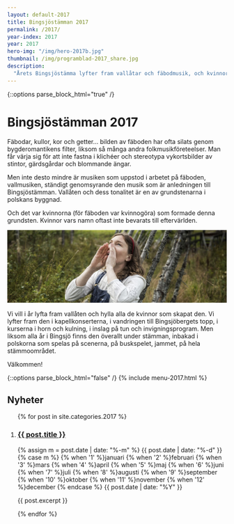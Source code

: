 ```yaml
---
layout: default-2017
title: Bingsjöstämman 2017
permalink: /2017/
year-index: 2017
year: 2017
hero-img: "/img/hero-2017b.jpg"
thumbnail: /img/programblad-2017_share.jpg
description:
  "Årets Bingsjöstämma lyfter fram vallåtar och fäbodmusik, och kvinnorna som skapade musiken. Som vanligt blir stämman till bredden fylld av musik och dans."
---
```



{::options parse_block_html="true" /}
<div class="glacier">

# Bingsjöstämman 2017

Fäbodar, kullor, kor och getter... bilden av fäbo­den har ofta silats genom bygderomantikens  fil­ter, liksom så många andra folkmusikföreteelser. Man får värja sig för att inte fastna i klichéer och stereotypa vykortsbilder av stintor, gärdsgårdar och blommande ängar.

Men inte desto mindre är musiken som upp­stod i arbetet på fäboden, vallmusiken, ständigt genomsyrande den musik som är anledningen till Bingsjöstämman. Vallåten och dess tonalitet är en av grundstenarna i polskans byggnad.

Och det var kvinnorna (för fäboden var kvinno­göra) som formade denna grundsten. Kvinnor vars namn oftast inte bevarats till eftervärlden.

![](/img/page/ulrika_2017.jpg)

Vi vill i år lyfta fram vallåten och hylla alla de kvinnor som skapat den. Vi lyfter fram den i ka­pellkonserterna, i vandringen till Bingsjöbergets topp, i kurserna i horn och kulning, i inslag på tun och invigningsprogram. Men liksom alla år i Bingsjö finns den överallt under stämman, in­bakad i polskorna som spelas på scenerna, på buskspelet, jammet, på hela stämmoområdet.

Välkommen!




{::options parse_block_html="false" /}
{% include menu-2017.html %}

</div>



<div class="ocean">
<div class="ocean__inner">

<h2>Nyheter</h2>

<ol class="posts">

{% for post in site.categories.2017 %}

  <li class="post">
    <h3><a href="{{ post.url }}">{{ post.title }}</a></h3>
    <p class="meta">
      <time datetime="{{post.date | date: "%Y-%m-%d"}}">
        {% assign m = post.date | date: "%-m" %}
        {{ post.date | date: "%-d" }}
        {% case m %}
          {% when '1' %}januari
          {% when '2' %}februari
          {% when '3' %}mars
          {% when '4' %}april
          {% when '5' %}maj
          {% when '6' %}juni
          {% when '7' %}juli
          {% when '8' %}augusti
          {% when '9' %}september
          {% when '10' %}oktober
          {% when '11' %}november
          {% when '12' %}december
        {% endcase %}
        {{ post.date | date: "%Y" }}
      </time>
    </p>
    <div class="content">
      {{ post.excerpt }}
    </div>
  </li>

{% endfor %}

</ol>

</div>
</div>
